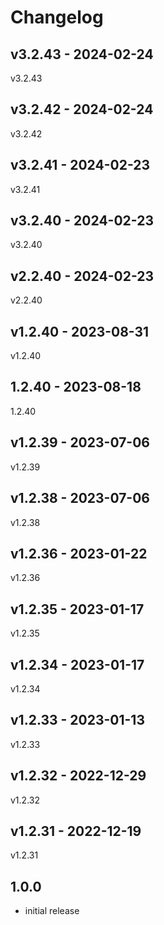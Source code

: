 # Changelog

## v3.2.43 - 2024-02-24

v3.2.43

## v3.2.42 - 2024-02-24

v3.2.42

## v3.2.41 - 2024-02-23

v3.2.41

## v3.2.40 - 2024-02-23

v3.2.40

## v2.2.40 - 2024-02-23

v2.2.40

## v1.2.40 - 2023-08-31

v1.2.40

## 1.2.40 - 2023-08-18

1.2.40

## v1.2.39 - 2023-07-06

v1.2.39

## v1.2.38 - 2023-07-06

v1.2.38

## v1.2.36 - 2023-01-22

v1.2.36

## v1.2.35 - 2023-01-17

v1.2.35

## v1.2.34 - 2023-01-17

v1.2.34

## v1.2.33 - 2023-01-13

v1.2.33

## v1.2.32 - 2022-12-29

v1.2.32

## v1.2.31 - 2022-12-19

v1.2.31

## 1.0.0

- initial release
